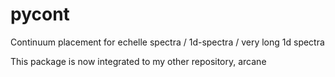 # pycont
Continuum placement for echelle spectra / 1d-spectra / very long 1d spectra

This package is now integrated to my other repository, arcane 
